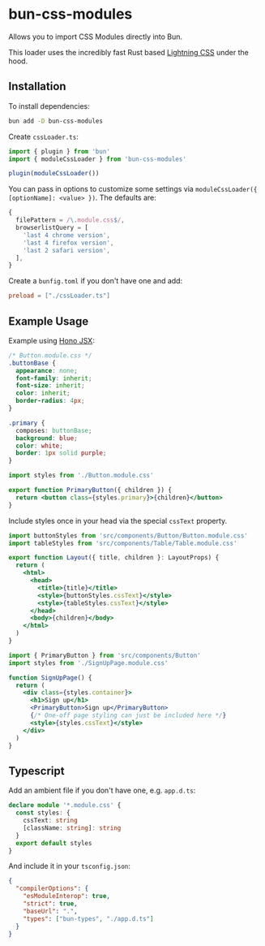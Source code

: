 # bun-css-modules

Allows you to import CSS Modules directly into Bun.

This loader uses the incredibly fast Rust based [Lightning CSS](https://lightningcss.dev/) under the hood.

## Installation

To install dependencies:

```bash
bun add -D bun-css-modules
```

Create `cssLoader.ts`:

```ts
import { plugin } from 'bun'
import { moduleCssLoader } from 'bun-css-modules'

plugin(moduleCssLoader())
```

You can pass in options to customize some settings via `moduleCssLoader({ [optionName]: <value> })`. The defaults are:

```js
{
  filePattern = /\.module.css$/,
  browserlistQuery = [
    'last 4 chrome version',
    'last 4 firefox version',
    'last 2 safari version',
  ],
}
```

Create a `bunfig.toml` if you don't have one and add:

```toml
preload = ["./cssLoader.ts"]
```

## Example Usage

Example using [Hono JSX](https://hono.dev/guides/jsx):

```css
/* Button.module.css */
.buttonBase {
  appearance: none;
  font-family: inherit;
  font-size: inherit;
  color: inherit;
  border-radius: 4px;
}

.primary {
  composes: buttonBase;
  background: blue;
  color: white;
  border: 1px solid purple;
}
```

```jsx
import styles from './Button.module.css'

export function PrimaryButton({ children }) {
  return <button class={styles.primary}>{children}</button>
}
```

Include styles once in your head via the special `cssText` property.

```jsx
import buttonStyles from 'src/components/Button/Button.module.css'
import tableStyles from 'src/components/Table/Table.module.css'

export function Layout({ title, children }: LayoutProps) {
  return (
    <html>
      <head>
        <title>{title}</title>
        <style>{buttonStyles.cssText}</style>
        <style>{tableStyles.cssText}</style>
      </head>
      <body>{children}</body>
    </html>
  )
}
```

```jsx
import { PrimaryButton } from 'src/components/Button'
import styles from './SignUpPage.module.css'

function SignUpPage() {
  return (
    <div class={styles.container}>
      <h1>Sign up</h1>
      <PrimaryButton>Sign up</PrimaryButton>
      {/* One-off page styling can just be included here */}
      <style>{styles.cssText}</style>
    </div>
  )
}
```

## Typescript

Add an ambient file if you don't have one, e.g. `app.d.ts`:

```ts
declare module '*.module.css' {
  const styles: {
    cssText: string
    [className: string]: string
  }
  export default styles
}
```

And include it in your `tsconfig.json`:

```json
{
  "compilerOptions": {
    "esModuleInterop": true,
    "strict": true,
    "baseUrl": ".",
    "types": ["bun-types", "./app.d.ts"]
  }
}
```

